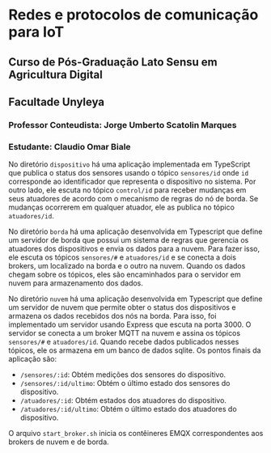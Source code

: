 # Redes e protocolos de comunicação para IoT
## Curso de Pós-Graduação Lato Sensu em Agricultura Digital
## Facultade Unyleya

### Professor Conteudista: Jorge Umberto Scatolin Marques
### Estudante: Claudio Omar Biale

No diretório `dispositivo` há uma aplicação implementada em TypeScript que publica o status dos sensores usando o tópico `sensores/id` onde `id` corresponde ao identificador que representa o dispositivo no sistema. Por outro lado, ele escuta no tópico `control/id` para receber mudanças em seus atuadores de acordo com o mecanismo de regras do nó de borda. Se mudanças ocorrerem em qualquer atuador, ele as publica no tópico `atuadores/id`.

No diretório `borda` há uma aplicação desenvolvida em Typescript que define um servidor de borda que possui um sistema de regras que gerencia os atuadores dos dispositivos e envia os dados para a nuvem. Para fazer isso, ele escuta os tópicos `sensores/#` e `atuadores/id` e se conecta a dois brokers, um localizado na borda e o outro na nuvem. Quando os dados chegam sobre os tópicos, eles são encaminhados para o servidor em nuvem para armazenamento dos dados.

No diretório `nuvem` há uma aplicação desenvolvida em Typescript que define um servidor de nuvem que permite obter o status dos dispositivos e armazena os dados recebidos dos nós na borda. Para isso, foi implementado um servidor usando Express que escuta na porta 3000. O servidor se conecta a um broker MQTT na nuvem e assina os tópicos `sensores/#` e `atuadores/id`. Quando recebe dados publicados nesses tópicos, ele os armazena em um banco de dados sqlite. Os pontos finais da aplicação são:
- `/sensores/:id`: Obtém medições dos sensores do dispositivo.
- `/sensores/:id/ultimo`: Obtém o último estado dos sensores do dispositivo.
- `/atuadores/:id`: Obtém estados dos atuadores do dispositivo.
- `/atuadores/:id/ultimo`: Obtém o último estado dos atuadores do dispositivo.

O arquivo `start_broker.sh` inicia os contêineres EMQX correspondentes aos brokers de nuvem e de borda.
